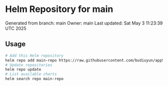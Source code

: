 # Helm Repository for main
Generated from branch: main
Owner: main
Last updated: Sat May  3 11:23:39 UTC 2025

## Usage
```bash
# Add this Helm repository
helm repo add main-repo https://raw.githubusercontent.com/budiuyun/appStore/helm-main/
# Update repositories
helm repo update
# List available charts
helm search repo main-repo
```
